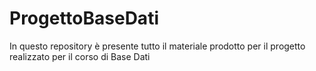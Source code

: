 # ProgettoBaseDati
In questo repository è presente tutto il materiale prodotto per il progetto realizzato per il corso di Base Dati
